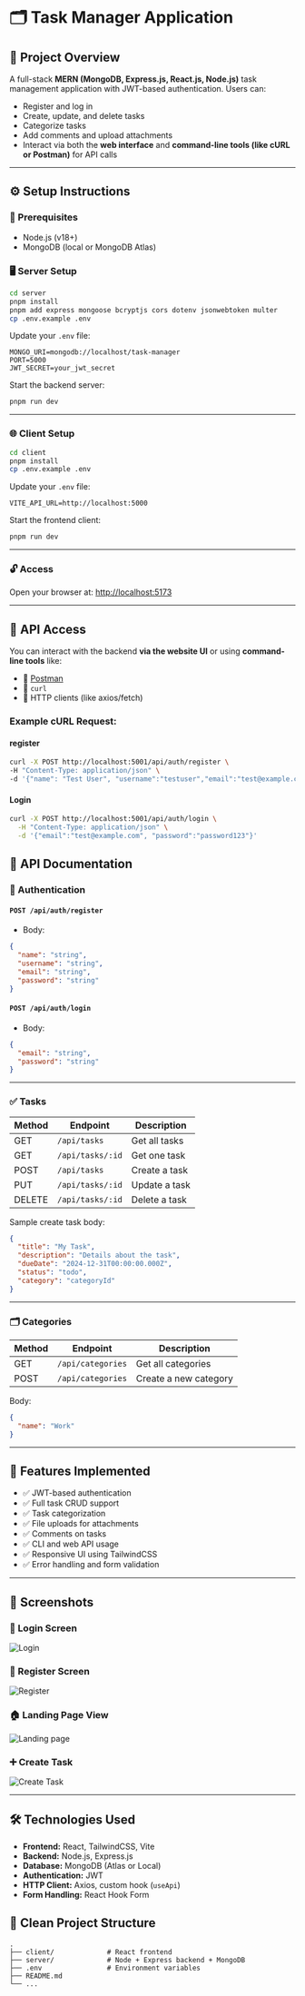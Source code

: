 # 🗂️ Task Manager Application

## 📌 Project Overview

A full-stack **MERN (MongoDB, Express.js, React.js, Node.js)** task management application with JWT-based authentication. Users can:

- Register and log in
- Create, update, and delete tasks
- Categorize tasks
- Add comments and upload attachments
- Interact via both the **web interface** and **command-line tools (like cURL or Postman)** for API calls

---

## ⚙️ Setup Instructions

### 🧾 Prerequisites

- Node.js (v18+)
- MongoDB (local or MongoDB Atlas)


### 🖥️ Server Setup

```bash
cd server
pnpm install
pnpm add express mongoose bcryptjs cors dotenv jsonwebtoken multer
cp .env.example .env
````

Update your `.env` file:

```env
MONGO_URI=mongodb://localhost/task-manager
PORT=5000
JWT_SECRET=your_jwt_secret
```

Start the backend server:

```bash
pnpm run dev
```

---

### 🌐 Client Setup

```bash
cd client
pnpm install
cp .env.example .env
```

Update your `.env` file:

```env
VITE_API_URL=http://localhost:5000
```

Start the frontend client:

```bash
pnpm run dev
```

---

### 🔓 Access

Open your browser at: [http://localhost:5173](http://localhost:5173)

---

## 🧪 API Access

You can interact with the backend **via the website UI** or using **command-line tools** like:

* 🧰 [Postman](https://www.postman.com/)
* 🐚 `curl`
* 🧱 HTTP clients (like axios/fetch)

### Example cURL Request:

#### register
```bash
curl -X POST http://localhost:5001/api/auth/register \
-H "Content-Type: application/json" \
-d '{"name": "Test User", "username":"testuser","email":"test@example.com","password":"password123"}'
```
#### Login

```bash
curl -X POST http://localhost:5001/api/auth/login \
  -H "Content-Type: application/json" \
  -d '{"email":"test@example.com", "password":"password123"}'
```


## 📡 API Documentation

### 🔐 Authentication

#### `POST /api/auth/register`

* Body:

```json
{
  "name": "string",
  "username": "string",
  "email": "string",
  "password": "string"
}
```

#### `POST /api/auth/login`

* Body:

```json
{
  "email": "string",
  "password": "string"
}
```

---

### ✅ Tasks

| Method | Endpoint                     | Description       |
| ------ | ---------------------------- | ----------------- |
| GET    | `/api/tasks`                 | Get all tasks     |
| GET    | `/api/tasks/:id`             | Get one task      |
| POST   | `/api/tasks`                 | Create a task     |
| PUT    | `/api/tasks/:id`             | Update a task     |
| DELETE | `/api/tasks/:id`             | Delete a task     |

Sample create task body:

```json
{
  "title": "My Task",
  "description": "Details about the task",
  "dueDate": "2024-12-31T00:00:00.000Z",
  "status": "todo",
  "category": "categoryId"
}
```

---

### 🗂️ Categories

| Method | Endpoint          | Description           |
| ------ | ----------------- | --------------------- |
| GET    | `/api/categories` | Get all categories    |
| POST   | `/api/categories` | Create a new category |

Body:

```json
{
  "name": "Work"
}
```

---

## 🌟 Features Implemented

* ✅ JWT-based authentication
* ✅ Full task CRUD support
* ✅ Task categorization
* ✅ File uploads for attachments
* ✅ Comments on tasks
* ✅ CLI and web API usage
* ✅ Responsive UI using TailwindCSS
* ✅ Error handling and form validation

---

## 📸 Screenshots


### 🔐 Login Screen

![Login](./images/login.png)

### 🧍 Register Screen

![Register](./images/register.png)

### 🏠 Landing Page View

![Landing page](./images/landing-page.png)

### ➕ Create Task


![Create Task](.images/dashboard.png)

---

## 🛠️ Technologies Used

* **Frontend:** React, TailwindCSS, Vite
* **Backend:** Node.js, Express.js
* **Database:** MongoDB (Atlas or Local)
* **Authentication:** JWT
* **HTTP Client:** Axios, custom hook (`useApi`)
* **Form Handling:** React Hook Form

## 🧼 Clean Project Structure

```
.
├── client/             # React frontend
├── server/             # Node + Express backend + MongoDB
├── .env                # Environment variables
├── README.md
└── ...
```

